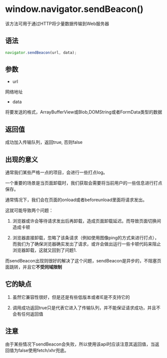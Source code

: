# window.navigator.sendBeacon()

该方法可用于通过HTTP将少量数据传输到Web服务器

## 语法

```javascript
navigator.sendBeacon(url, data);
```

## 参数

- url

网络地址

- data

将要发送的格式，ArrayBufferView或Blob,DOMString或者FormData类型的数据

## 返回值

成功加入传输队列，返回true, 否则false

## 出现的意义

通常我们某些严格一点的项目，会进行一些打点log。

一个重要的场景是当页面卸载时，我们获取会需要将当前用户的一些信息进行打点保存。

通常情况下，我们会在页面的onload或者beforeunload里面将请求发出。

这就可能导致两个问题：

1. 浏览器或许会等待请求发出后再卸载，造成页面卸载延迟。而导致页面切换间造成卡顿

2. 浏览器直接卸载，忽略了该条请求（例如使用图像ping的方式来进行打点），而我们为了确保浏览器确实发出了请求，或许会做出运行一些卡顿代码来阻止浏览器卸载，这就又回到了问题1.

而sendBeacon出现则很好的解决了这个问题，sendBeacon是异步的，不阻塞页面跳转，并且它**不受同域限制**

## 它的缺点

1. 虽然它兼容性很好，但是还是有些低版本或者IE是不支持它的

2. 调用成功返回true只是代表它进入了传输队列，并不能保证请求成功，并且不会有任何返回值

## 注意

由于某些情况下sendBeacon会失败，所以使用该api时应该注意其返回值，当返回值为false使用fetch/xhr兜底。
